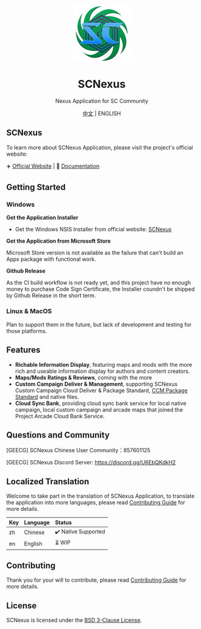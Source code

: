 <div align="center">
  <a href="https://english.scnexus.net" target="_blank">
    <img src="./public/application_icon.png" width="150">
  </a>
  <h1>SCNexus</h1>
  <p>Nexus Application for SC Community</p>
  <p>
    <a href="https://github.com/MengLuoRJ/scnexus/blob/main/README.md">中文</a> | 
    ENGLISH
  </p>
</div>

## SCNexus

To learn more about SCNexus Application, please visit the project's official website:

✈️ [Official Website](https://scnexus.net) | 📖 [Documentation](https://scnexus.net/guide/)

## Getting Started

### Windows

**Get the Application Installer**

- Get the Windows NSIS Installer from official website: [SCNexus](https://scnexus.net/)

**Get the Application from Microsoft Store**

Microsoft Store version is not available as the failure that can't build an Appx package with functional work.

<!-- <a href="https://apps.microsoft.com/store/detail/9PL7DCMCN13X?launch=true&mode=full">
	<img src="https://get.microsoft.com/images/zh-CN%20dark.svg"/>
</a> -->

**Github Release**

As the CI build workflow is not ready yet, and this project have no enough money to purchase Code Sign Certificate, the Installer coundn't be shipped by Github Release in the short term.

### Linux & MacOS

Plan to support them in the future, but lack of development and testing for those platforms.

## Features

- **Richable Information Display**, featuring maps and mods with the more rich and useable information display for authors and content creators.
- **Maps/Mods Ratings & Reviews**, coming with the more
- **Custom Campaign Deliver & Management**, supporting SCNexus Custom Campaign Cloud Deliver & Package Standard, [CCM Package Standard](https://github.com/7thAce/SC2CCM) and native files.
- **Cloud Sync Bank**, providing cloud sync bank service for local native campaign, local custom campaign and arcade maps that joined the Project Arcade Cloud Bank Service.

## Questions and Community

[GEECG] SCNexus Chinese User Community：857601125

[GEECG] SCNexus Discord Server: https://discord.gg/U6EbQKdkH2

## Localized Translation

Welcome to take part in the translation of SCNexus Application, to translate the application into more languages, please read [Contributing Guide](https://github.com/MengLuoRJ/scnexus/blob/main/CONTRIBUTING.md) for more details.

| Key | Language | Status              |
| --- | :------- | :------------------ |
| zh  | Chinese  | ✔️ Native Supported |
| en  | English  | ⏳ WIP              |

## Contributing

Thank you for your will to contribute, please read [Contributing Guide](https://github.com/MengLuoRJ/scnexus/blob/main/CONTRIBUTING.md) for more details.

## License

SCNexus is licensed under the [BSD 3-Clause License](https://github.com/MengLuoRJ/scnexus/blob/main/LICENSE).
